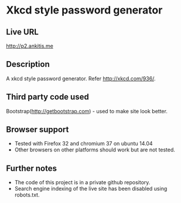 # Xkcd style password generator

## Live URL
<http://p2.ankitis.me>

## Description
A xkcd style password generator. Refer <http://xkcd.com/936/>.

## Third party code used
Bootstrap(<http://getbootstrap.com>) - used to make site look better.

## Browser support
* Tested with Firefox 32 and chromium 37 on ubuntu 14.04
* Other browsers on other platforms should work but are not tested.

## Further notes
* The code of this project is in a private github repository.
* Search engine indexing of the live site has been disabled using robots.txt.
